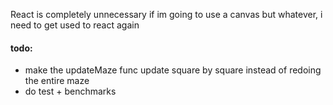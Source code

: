 React is completely unnecessary if im going to use a canvas
but whatever, i need to get used to react again

#### todo:

- make the updateMaze func update square by square instead of redoing the entire maze
- do test + benchmarks
